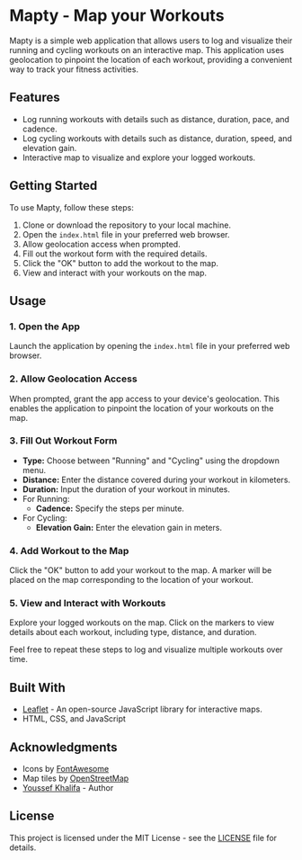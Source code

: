 # Mapty - Map your Workouts

Mapty is a simple web application that allows users to log and visualize their running and cycling workouts on an interactive map. This application uses geolocation to pinpoint the location of each workout, providing a convenient way to track your fitness activities.

## Features

- Log running workouts with details such as distance, duration, pace, and cadence.
- Log cycling workouts with details such as distance, duration, speed, and elevation gain.
- Interactive map to visualize and explore your logged workouts.

## Getting Started

To use Mapty, follow these steps:

1. Clone or download the repository to your local machine.
2. Open the `index.html` file in your preferred web browser.
3. Allow geolocation access when prompted.
4. Fill out the workout form with the required details.
5. Click the "OK" button to add the workout to the map.
6. View and interact with your workouts on the map.

## Usage

### 1. Open the App

Launch the application by opening the `index.html` file in your preferred web browser.

### 2. Allow Geolocation Access

When prompted, grant the app access to your device's geolocation. This enables the application to pinpoint the location of your workouts on the map.

### 3. Fill Out Workout Form

- **Type:** Choose between "Running" and "Cycling" using the dropdown menu.
- **Distance:** Enter the distance covered during your workout in kilometers.
- **Duration:** Input the duration of your workout in minutes.
- For Running:
  - **Cadence:** Specify the steps per minute.
- For Cycling:
  - **Elevation Gain:** Enter the elevation gain in meters.

### 4. Add Workout to the Map

Click the "OK" button to add your workout to the map. A marker will be placed on the map corresponding to the location of your workout.

### 5. View and Interact with Workouts

Explore your logged workouts on the map. Click on the markers to view details about each workout, including type, distance, and duration.

Feel free to repeat these steps to log and visualize multiple workouts over time.

## Built With

- [Leaflet](https://leafletjs.com/) - An open-source JavaScript library for interactive maps.
- HTML, CSS, and JavaScript

## Acknowledgments

- Icons by [FontAwesome](https://fontawesome.com/)
- Map tiles by [OpenStreetMap](https://www.openstreetmap.org/)
- [Youssef Khalifa](https://github.com/youssef-khalifa) - Author

## License

This project is licensed under the MIT License - see the [LICENSE](LICENSE) file for details.
